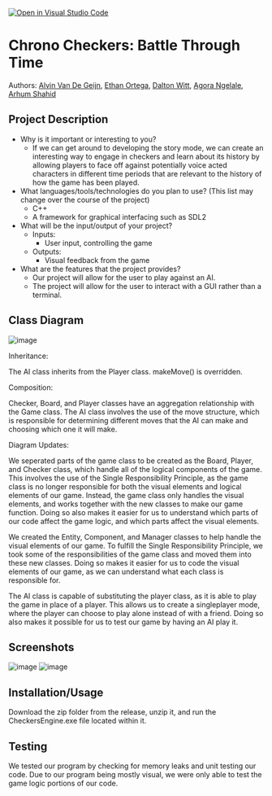[![Open in Visual Studio Code](https://classroom.github.com/assets/open-in-vscode-c66648af7eb3fe8bc4f294546bfd86ef473780cde1dea487d3c4ff354943c9ae.svg)](https://classroom.github.com/online_ide?assignment_repo_id=9909951&assignment_repo_type=AssignmentRepo)
 
# Chrono Checkers: Battle Through Time
 
 Authors: [Alvin Van De Geijn](https://github.com/avan046), [Ethan Ortega](https://github.com/YoungsterEthan), [Dalton Witt](https://github.com/citrushappy), [Agora Ngelale](https://github.com/AgoraNgelale), [Arhum Shahid](https://github.com/codingwitharhum)

## Project Description
  * Why is it important or interesting to you?
    * If we can get around to developing the story mode, we can create an interesting way to engage in checkers and learn about its history by allowing players to face off against potentially voice acted characters in different time periods that are relevant to the history of how the game has been played.
  * What languages/tools/technologies do you plan to use? (This list may change over the course of the project)
    * C++
    * A framework for graphical interfacing such as SDL2
  * What will be the input/output of your project?
    * Inputs:
      * User input, controlling the game
    * Outputs:
      * Visual feedback from the game
  * What are the features that the project provides?
    * Our project will allow for the user to play against an AI.
    * The project will allow for the user to interact with a GUI rather than a terminal.


## Class Diagram
![image](https://user-images.githubusercontent.com/100615723/225549558-f2a13c52-3f6d-4dce-b7ea-7c7e169f8e78.png)

Inheritance: 

The AI class inherits from the Player class. makeMove() is overridden.

Composition: 

Checker, Board, and Player classes have an aggregation relationship with the Game class. The AI class involves the use of the move structure, which is responsible for determining different moves that the AI can make and choosing which one it will make.

Diagram Updates:

We seperated parts of the game class to be created as the Board, Player, and Checker class, which handle all of the logical components of the game. This involves the use of the Single Responsibility Principle, as the game class is no longer responsible for both the visual elements and logical elements of our game. Instead, the game class only handles the visual elements, and works together with the new classes to make our game function. Doing so also makes it easier for us to understand which parts of our code affect the game logic, and which parts affect the visual elements.

We created the Entity, Component, and Manager classes to help handle the visual elements of our game. To fulfill the Single Responsibility Principle, we took some of the responsibilities of the game class and moved them into these new classes. Doing so makes it easier for us to code the visual elements of our game, as we can understand what each class is responsible for.

The AI class is capable of substituting the player class, as it is able to play the game in place of a player. This allows us to create a singleplayer mode, where the player can choose to play alone instead of with a friend. Doing so also makes it possible for us to test our game by having an AI play it.
 
 ## Screenshots
 ![image](https://user-images.githubusercontent.com/100615723/224218172-b7b9e9f1-16d9-4dab-829f-cb9f8ebb7b73.png)
 ![image](https://user-images.githubusercontent.com/100615723/224218283-ab4c86f8-ba88-466e-8a68-1784e22fafed.png)

 ## Installation/Usage
Download the zip folder from the release, unzip it, and run the CheckersEngine.exe file located within it.
 
 ## Testing
 We tested our program by checking for memory leaks and unit testing our code. Due to our program being mostly visual, we were only able to test the game logic portions of our code.
